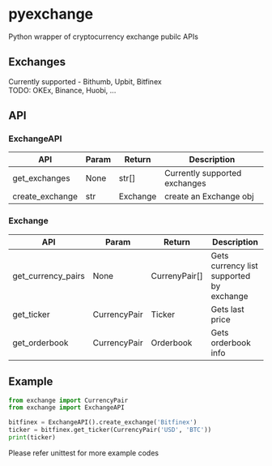 # pyexchange
Python wrapper of cryptocurrency exchange pubilc APIs

## Exchanges
Currently supported - Bithumb, Upbit, Bitfinex <br>
TODO: OKEx, Binance, Huobi, ...

## API
### ExchangeAPI
| API  | Param  | Return | Description |
|---|---|---|--|
| get_exchanges | None | str[] | Currently supported exchanges |
| create_exchange | str | Exchange | create an Exchange obj |

### Exchange
| API  | Param  | Return | Description |
|---|---|---|---|
| get_currency_pairs | None | CurrenyPair[] | Gets currency list supported by exchange |
| get_ticker | CurrencyPair | Ticker | Gets last price |
| get_orderbook | CurrencyPair | Orderbook | Gets orderbook info |

## Example
```python
from exchange import CurrencyPair
from exchange import ExchangeAPI

bitfinex = ExchangeAPI().create_exchange('Bitfinex')
ticker = bitfinex.get_ticker(CurrencyPair('USD', 'BTC'))
print(ticker)
```
Please refer unittest for more example codes